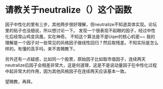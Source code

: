 # 请教关于neutralize（）这个函数

因子中性化的里有三步，其他两步很好理解，但neutralize不知道具体实现。论坛里的贴子也没细说，所以想讨论一下。
发现一个很表现不起眼的因子，经过中性化后经常山鸡变凤凰，实在神奇。
不知这个算法是不是Uqer的核心机密~~
我的理解是一个因子对一些常见的风格因子做线性回归？然后取残差。不知实际是怎么样的。有懂的高手吗，来不吝赐教下。

另外还有一点疑惑，比如同一个股票，原始因子比如取市值因子，连续两天neutralize后因子会相差非常大，这是何道理，这是不是说动量因子在中性化过程中起非常大的作用，因为其他风格因子在连续两天应该基本一致。

望赐教，再拜。